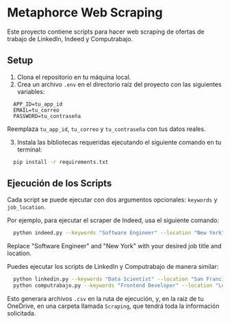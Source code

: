 # Metaphorce Web Scraping

Este proyecto contiene scripts para hacer web scraping de ofertas de trabajo de LinkedIn, Indeed y Computrabajo.

## Setup

1. Clona el repositorio en tu máquina local.
2. Crea un archivo `.env` en el directorio raíz del proyecto con las siguientes variables:
```properties
  APP_ID=tu_app_id
  EMAIL=tu_correo
  PASSWORD=tu_contraseña
```

Reemplaza `tu_app_id`, `tu_correo` y `tu_contraseña` con tus datos reales.

3. Instala las bibliotecas requeridas ejecutando el siguiente comando en tu terminal:
```bash
  pip install -r requirements.txt
```


## Ejecución de los Scripts
Cada script se puede ejecutar con dos argumentos opcionales: `keywords` y `job_location`.

Por ejemplo, para ejecutar el scraper de Indeed, usa el siguiente comando:
```bash
  python indeed.py --keywords "Software Engineer" --location "New York"
```
Replace "Software Engineer" and "New York" with your desired job title and location.

Puedes ejecutar los scripts de LinkedIn y Computrabajo de manera similar:
```bash
  python linkedin.py --keywords "Data Scientist" --location "San Francisco"
  python computrabajo.py --keywords "Frontend Developer" --location "Los Angeles"
```

Esto generara archivos `.csv` en la ruta de ejecución, y, en la raíz de tu OneDrive, en una carpeta llamada `Scraping`, que tendrá toda la información solicitada.